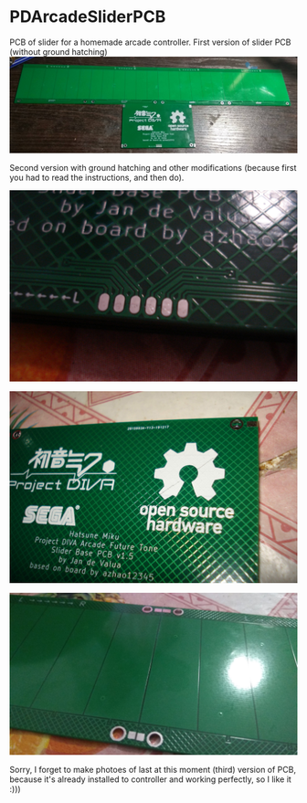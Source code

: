 # PDArcadeSliderPCB
PCB of slider for a homemade arcade controller.
First version of slider PCB (without ground hatching)
![Иллюстрация к проекту](https://github.com/steelpuxnastik/PDArcadeSliderPCB/blob/master/images/1.jpg)

Second version with ground hatching and other modifications (because first you had to read the instructions, and then do).

![Иллюстрация к проекту](https://github.com/steelpuxnastik/PDArcadeSliderPCB/blob/master/images/2.JPG)

![Иллюстрация к проекту](https://github.com/steelpuxnastik/PDArcadeSliderPCB/blob/master/images/3.JPG)

![Иллюстрация к проекту](https://github.com/steelpuxnastik/PDArcadeSliderPCB/blob/master/images/4.jpg)

Sorry, I forget to make photoes of last at this moment (third) version of PCB, because it's already installed to controller and working perfectly, so I like it :)))
